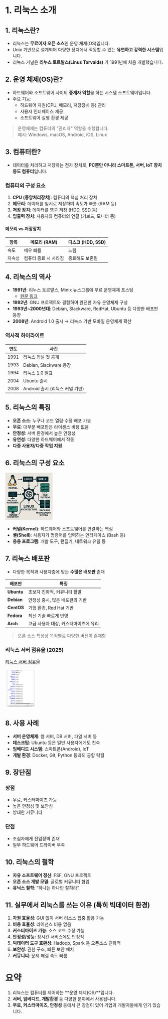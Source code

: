 # 1. 리눅스 소개

## 1. 리눅스란?

- 리눅스는 **무료이자 오픈 소스**인 운영 체제(OS)입니다.
- Unix 기반으로 설계되어 다양한 장치에서 작동할 수 있는 **유연하고 강력한 시스템**입니다.
- 리눅스 커널은 **리누스 토르발스(Linus Torvalds)** 가 1991년에 처음 개발했습니다.

## 2. 운영 체제(OS)란?

- 하드웨어와 소프트웨어 사이의 **중개자 역할**을 하는 시스템 소프트웨어입니다.
- 주요 기능:
  - 하드웨어 자원(CPU, 메모리, 저장장치 등) 관리
  - 사용자 인터페이스 제공
  - 소프트웨어 실행 환경 제공

> 운영체제는 컴퓨터의 "관리자" 역할을 수행합니다.  
> 예시: Windows, macOS, Android, iOS, Linux

## 3. 컴퓨터란?

- 데이터를 처리하고 저장하는 전자 장치로, **PC뿐만 아니라 스마트폰, 서버, IoT 장치 등도 컴퓨터**입니다.

### 컴퓨터의 구성 요소

1. **CPU (중앙처리장치)**: 컴퓨터의 핵심 처리 장치  
2. **메모리**: 데이터를 임시로 저장하며 속도가 빠름 (RAM 등)  
3. **저장 장치**: 데이터를 영구 저장 (HDD, SSD 등)  
4. **입출력 장치**: 사용자와 컴퓨터의 연결 (키보드, 모니터 등)

#### 메모리 vs 저장장치

| 항목 | 메모리 (RAM) | 디스크 (HDD, SSD) |
|------|--------------|-------------------|
| 속도 | 매우 빠름    | 느림              |
| 지속성 | 컴퓨터 종료 시 사라짐 | 종료해도 보존됨 |

## 4. 리눅스의 역사

- **1991년**: 리누스 토르발스, Minix 뉴스그룹에 무료 운영체제 포스팅  
  - [원문 링크](https://www.cs.cmu.edu/~awb/linux.history.html)
- **1992년**: GNU 프로젝트와 결합하여 완전한 자유 운영체제 구성
- **1993년~2000년대**: Debian, Slackware, RedHat, Ubuntu 등 다양한 배포판 등장
- **2008년**: Android 1.0 출시 → 리눅스 기반 모바일 운영체제 확산

### 역사적 하이라이트

| 연도 | 사건 |
|------|------|
| 1991 | 리눅스 커널 첫 공개 |
| 1993 | Debian, Slackware 등장 |
| 1994 | 리눅스 1.0 발표 |
| 2004 | Ubuntu 출시 |
| 2008 | Android 출시 (리눅스 커널 기반) |

## 5. 리눅스의 특징

- **오픈 소스**: 누구나 코드 열람·수정·배포 가능
- **무료**: 대부분 배포판은 라이센스 비용 없음
- **안정성**: 서버 환경에서 높은 안정성
- **유연성**: 다양한 하드웨어에서 작동
- **다중 사용자/다중 작업 지원**

## 6. 리눅스의 구성 요소

<img src="images/linux.png" alt="리눅스 구조" width="30%">

- **커널(Kernel)**: 하드웨어와 소프트웨어를 연결하는 핵심
- **셸(Shell)**: 사용자가 명령어를 입력하는 인터페이스 (Bash 등)
- **응용 프로그램**: 개발 도구, 편집기, 네트워크 유틸 등

## 7. 리눅스 배포판

- 다양한 목적과 사용자층에 맞는 **수많은 배포판** 존재

| 배포판 | 특징 |
|--------|------|
| **Ubuntu** | 초보자 친화적, 커뮤니티 활발 |
| **Debian** | 안정성 중시, 많은 배포판의 기반 |
| **CentOS** | 기업 환경, Red Hat 기반 |
| **Fedora** | 최신 기술 빠르게 반영 |
| **Arch** | 고급 사용자 대상, 커스터마이즈에 유리 |

> 오픈 소스 특성상 목적별로 다양한 버전이 존재함

### 리눅스 서버 점유율 (2025)

[리눅스 서버 점유율](https://w3techs.com/technologies/details/os-linux)

<img src="images/market.png" alt="서버 점유율" width="20%">

## 8. 사용 사례

- **서버 운영체제**: 웹 서버, DB 서버, 파일 서버 등
- **데스크탑**: Ubuntu 등은 일반 사용자에게도 친숙
- **임베디드 시스템**: 스마트폰(Android), IoT
- **개발 환경**: Docker, Git, Python 등과의 궁합 탁월

## 9. 장단점

### 장점

- 무료, 커스터마이즈 가능
- 높은 안정성 및 보안성
- 방대한 커뮤니티

### 단점

- 초심자에게 진입장벽 존재
- 일부 하드웨어 드라이버 부족

## 10. 리눅스의 철학

- **자유 소프트웨어 정신**: FSF, GNU 프로젝트
- **오픈 소스 개발 모델**: 글로벌 커뮤니티 협업
- **유닉스 철학**: “하나는 하나만 잘하라”

## 11. 실무에서 리눅스를 쓰는 이유 (특히 빅데이터 환경)

1. **자원 효율성**: GUI 없이 서버 리소스 집중 활용 가능  
2. **비용 효율성**: 라이선스 비용 없음  
3. **커스터마이즈 가능**: 소스 코드 수정 가능  
4. **안정성/성능**: 장시간 서비스에도 안정적  
5. **빅데이터 도구 호환성**: Hadoop, Spark 등 오픈소스 친화적  
6. **보안성**: 권한 구조, 빠른 보안 패치  
7. **커뮤니티**: 문제 해결 속도 빠름


# 요약

1. 리눅스는 컴퓨터를 제어하는 **운영 체제(OS)**입니다.  
2. **서버, 임베디드, 개발환경** 등 다양한 분야에서 사용됩니다.  
3. **무료, 커스터마이즈, 안정성** 등에서 큰 장점이 있어 기업과 개발자들에게 인기 있습니다.
